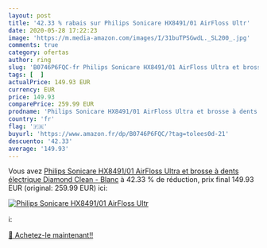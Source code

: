 ```yaml
---
layout: post
title: '42.33 % rabais sur Philips Sonicare HX8491/01 AirFloss Ultr'
date: 2020-05-28 17:22:23
image: 'https://m.media-amazon.com/images/I/31buTPSGwdL._SL200_.jpg'
comments: true
category: ofertas
author: ring
slug: 'B0746P6FQC-fr Philips Sonicare HX8491/01 AirFloss Ultra et brosse à...'
tags: [  ]
actualPrice: 149.93 EUR
currency: EUR
price: 149.93
comparePrice: 259.99 EUR
prodname: 'Philips Sonicare HX8491/01 AirFloss Ultra et brosse à dents électrique Diamond Clean - Blanc'
country: 'fr'
flag: '🇫🇷'
buyurl: 'https://www.amazon.fr/dp/B0746P6FQC/?tag=tolees0d-21'
descuento: '42.33'
average: '149.93'
---
```


Vous avez [Philips Sonicare HX8491/01 AirFloss Ultra et brosse à dents électrique Diamond Clean - Blanc](https://www.amazon.fr/dp/B0746P6FQC/?tag=tolees0d-21)  à  42.33 % de réduction, prix final  149.93 EUR (original: 259.99 EUR) ici:

[![Philips Sonicare HX8491/01 AirFloss Ultr](https://m.media-amazon.com/images/I/31buTPSGwdL._SL200_.jpg)](https://www.amazon.fr/dp/B0746P6FQC/?tag=tolees0d-21)

ℹ️:


[🛒 Achetez-le maintenant!!](https://www.amazon.fr/dp/B0746P6FQC/?tag=tolees0d-21)
